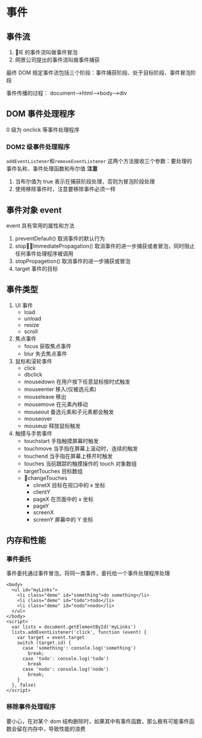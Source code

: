 # 事件

## 事件流

1. IE 的事件流叫做事件冒泡
2. 网景公司提出的事件流叫做事件捕获

最终 DOM 规定事件流包括三个阶段：事件捕获阶段、处于目标阶段、事件冒泡阶段

事件传播的过程： document-->html-->body-->div

## DOM 事件处理程序

0 级为 onclick 等事件处理程序

### DOM2 级事件处理程序

`addEventListener`和`removeEventListener`
这两个方法接收三个参数：要处理的事件名称、事件处理函数和布尔值
**注意**

1. 当布尔值为 true 表示在捕获阶段处理，否则为冒泡阶段处理
2. 使用移除事件时，注意要移除事件必须一样

## 事件对象 event

event 具有常用的属性和方法

1. preventDefault() 取消事件的默认行为
2. stopImmediatePropagation() 取消事件的进一步捕获或者冒泡，同时阻止任何事件处理程序被调用
3. stopPropagetion() 取消事件的进一步捕获或冒泡
4. target 事件的目标

## 事件类型

1. UI 事件
   * load
   * unload
   * resize
   * scroll
2. 焦点事件
   * focus 获取焦点事件
   * blur 失去焦点事件
3. 鼠标和滚轮事件
   * click
   * dbclick
   * mousedown 在用户按下任意鼠标按时式触发
   * mouseenter 移入(仅被选元素)
   * mouseleave 移出
   * mousemove 在元素內移动
   * mouseout 备选元素和子元素都会触发
   * mouseover
   * mouseup 释放鼠标触发
4. 触摸与手势事件
   * touchstart 手指触摸屏幕时触发
   * touchmove 当手指在屏幕上滚动时，连续的触发
   * touchend 当手指在屏幕上移开时触发
   * touches 当前跟踪的触摸操作的 touch 对象数组
   * targetTouches 目标数组
   * changeTouches
     * clinetX 目标在视口中的 x 坐标
     * clientY
     * pageX 在页面中的 x 坐标
     * pageY
     * screenX
     * screenY 屏幕中的 Y 坐标

## 内存和性能

### 事件委托

事件委托通过事件冒泡，将同一类事件，委托给一个事件处理程序处理

```
<body>
  <ul id="myLinks">
    <li class="demo" id="something">do something</li>
    <li class="demo" id="todo">todo</li>
    <li class="demo" id="nodo">nodo</li>
  </ul>
</body>
<script>
  var lists = document.getElementById('myLinks')
  lists.addEventListener('click', function (event) {
    var target = event.target
    switch (target.id) {
      case 'something': console.log('something')
        break;
      case 'todo': console.log('todo')
        break
      case 'nodo': console.log('nodo')
        break;
    }
  }, false)
</script>
```

### 移除事件处理程序

要小心，在对某个 dom 结构删除时，如果其中有事件函数，那么极有可能事件函数会留在内存中，导致性能的浪费
